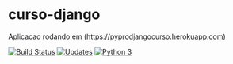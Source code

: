 # curso-django

Aplicacao rodando em (https://pyprodjangocurso.herokuapp.com)

[![Build Status](https://travis-ci.com/muhtokunaga/curso-django.svg?token=4geqSFrtzvGUzquk1AFx&branch=master)](https://travis-ci.com/muhtokunaga/curso-django)
[![Updates](https://pyup.io/repos/github/muhtokunaga/curso-django/shield.svg)](https://pyup.io/repos/github/muhtokunaga/curso-django/)
[![Python 3](https://pyup.io/repos/github/muhtokunaga/curso-django/python-3-shield.svg)](https://pyup.io/repos/github/muhtokunaga/curso-django/)



